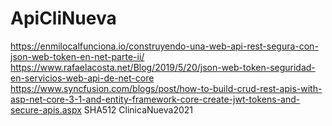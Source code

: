 # ApiCliNueva
https://enmilocalfunciona.io/construyendo-una-web-api-rest-segura-con-json-web-token-en-net-parte-ii/
https://www.rafaelacosta.net/Blog/2019/5/20/json-web-token-seguridad-en-servicios-web-api-de-net-core
https://www.syncfusion.com/blogs/post/how-to-build-crud-rest-apis-with-asp-net-core-3-1-and-entity-framework-core-create-jwt-tokens-and-secure-apis.aspx
SHA512
ClinicaNueva2021 
